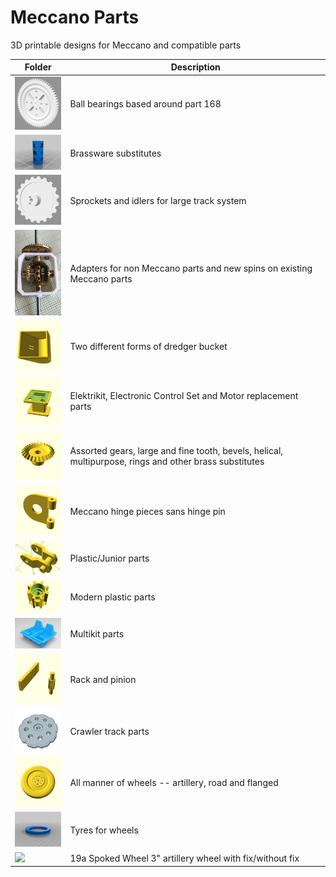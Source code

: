 # Meccano Parts

3D printable designs for Meccano and compatible parts

Folder | Description
------ | -----------
[<img src="parts/bearings/images/part-168-with16DP-61T-raft.png" width="100">](parts/bearings#readme) | Ball bearings based around part 168
[<img src="parts/brassware/images/63-coupling.png" width="100">](parts/brassware#readme) | Brassware substitutes
[<img src="parts/crane-sprocket/images/meccano-large-track-sprocket.png" width="100">](parts/crane-sprocket#readme) | Sprockets and idlers for large track system
[<img src="parts/custom-parts/differential/images/bevel1.jpg" width="100">](parts/custom-parts#readme) | Adapters for non Meccano parts and new spins on existing Meccano parts
[<img src="parts/dredger-bucket/images/rect.png" width="100">](parts/dredger-bucket#readme) | Two different forms of dredger bucket
[<img src="parts/electrical/images/520.png" width="100">](parts/electrical#readme) | Elektrikit, Electronic Control Set and Motor replacement parts
[<img src="parts/gears/bevel/images/bevel-26.png" width="100">](parts/gears#readme) | Assorted gears, large and fine tooth, bevels, helical, multipurpose, rings and other brass substitutes
[<img src="parts/hinges/images/outer.png" width="100">](parts/hinges#readme) | Meccano hinge pieces sans hinge pin
[<img src="parts/junior/images/P74_chain_link.jpg" width="100">](parts/junior#readme) | Plastic/Junior parts
[<img src="parts/modern-plastic/images/B006_sprocket.png" width="100">](parts/modern-plastic#readme) | Modern plastic parts
[<img src="parts/multikit/images/multikit-seat.png" width="100">](parts/multikit#readme) | Multikit parts
[<img src="parts/rack-and-pinion/images/2.png" width="100">](parts/rack-and-pinion#readme) | Rack and pinion
[<img src="parts/tracks/images/d320-1.jpg" width="100">](parts/tracks#readme) | Crawler track parts
[<img src="parts/wheel/road/images/187b.png" width="100">](parts/wheel#readme) | All manner of wheels -- artillery, road and flanged
[<img src="parts/tyres/images/142b.png" width="100">](parts/tyres#readme) | Tyres for wheels
[<img src="parts/king-ghidorah.jpg" width="100">](parts/wheel/artillery_wheel_76mm) | 19a Spoked Wheel 3" artillery wheel with fix/without fix
